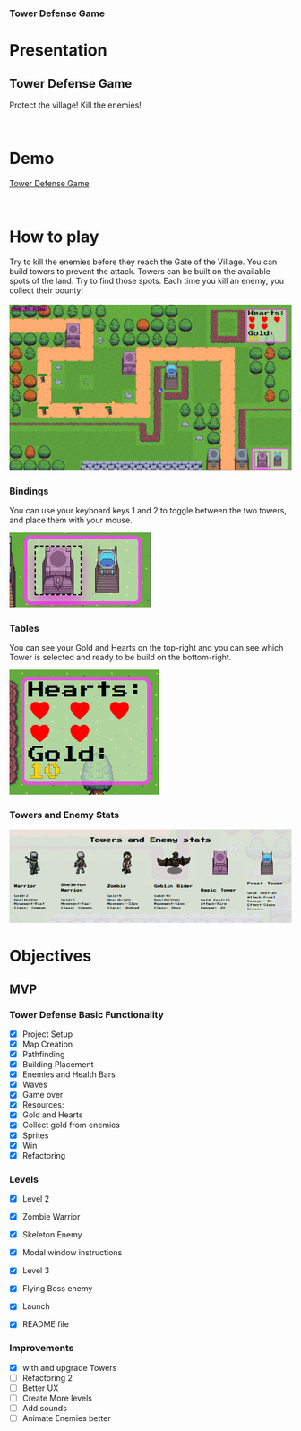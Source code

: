 <!-- @format -->

### Tower Defense Game

# Presentation

## Tower Defense Game

Protect the village! Kill the enemies!

<br>

# Demo

[Tower Defense Game](https://gtildis.github.io/Tower-Defense-Dom/)

<br>

# How to play

Try to kill the enemies before they reach the Gate of the Village.
You can build towers to prevent the attack. Towers can be built on the available spots of the land. Try to find those spots. Each time you kill an enemy, you collect their bounty!<br>
<br>
![alt text](https://github.com/gtildis/Tower-Defense-Dom/blob/main/img/screenshot.png "Screenshot of the game")

### Bindings

You can use your keyboard keys 1 and 2 to toggle between the two towers, and place them with your mouse.

![alt text](https://github.com/gtildis/Tower-Defense-Dom/blob/main/img/screenshot-table-toggle.png "Screenshot of toggle window")

### Tables

You can see your Gold and Hearts on the top-right and you can see which Tower is selected and ready to be build on the bottom-right.

![alt text](https://github.com/gtildis/Tower-Defense-Dom/blob/main/img/screenshot-table.png "Screenshot of toggle window")

### Towers and Enemy Stats

![alt text](https://github.com/gtildis/Tower-Defense-Dom/blob/main/img/Tower-and-enemy-stats.png "Screenshot of toggle window")

# Objectives

## MVP

### Tower Defense Basic Functionality

- [x] Project Setup <br>
- [x] Map Creation <br>
- [x] Pathfinding<br>
- [x] Building Placement<br>
- [x] Enemies and Health Bars<br>
- [x] Waves<br>
- [x] Game over<br>
- [x] Resources:<br>
- [x] Gold and Hearts <br>
- [x] Collect gold from enemies <br>
- [x] Sprites<br>
- [x] Win<br>
- [x] Refactoring<br>

### Levels

- [x] Level 2<br>
- [x] Zombie Warrior<br>
- [x] Skeleton Enemy <br>
- [x] Modal window instructions<br>
- [x] Level 3<br>
- [x] Flying Boss enemy<br>

- [x] Launch<br>
- [x] README file<br>

### Improvements

- [x] with and upgrade Towers <br>
- [ ] Refactoring 2 <br>
- [ ] Better UX <br>
- [ ] Create More levels <br>
- [ ] Add sounds <br>
- [ ] Animate Enemies better <br>
